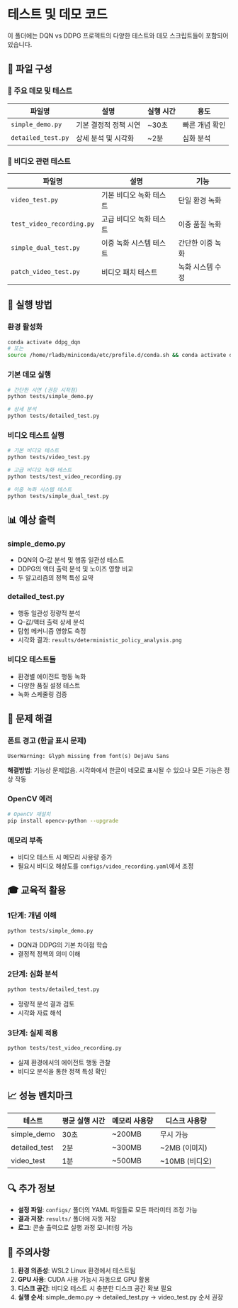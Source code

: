 # 테스트 및 데모 코드

이 폴더에는 DQN vs DDPG 프로젝트의 다양한 테스트와 데모 스크립트들이 포함되어 있습니다.

## 📁 파일 구성

### 🎯 주요 데모 및 테스트

| 파일명 | 설명 | 실행 시간 | 용도 |
|--------|------|-----------|------|
| `simple_demo.py` | 기본 결정적 정책 시연 | ~30초 | 빠른 개념 확인 |
| `detailed_test.py` | 상세 분석 및 시각화 | ~2분 | 심화 분석 |

### 🎥 비디오 관련 테스트

| 파일명 | 설명 | 기능 |
|--------|------|------|
| `video_test.py` | 기본 비디오 녹화 테스트 | 단일 환경 녹화 |
| `test_video_recording.py` | 고급 비디오 녹화 테스트 | 이중 품질 녹화 |
| `simple_dual_test.py` | 이중 녹화 시스템 테스트 | 간단한 이중 녹화 |
| `patch_video_test.py` | 비디오 패치 테스트 | 녹화 시스템 수정 |

## 🚀 실행 방법

### 환경 활성화
```bash
conda activate ddpg_dqn
# 또는
source /home/rladb/miniconda/etc/profile.d/conda.sh && conda activate ddpg_dqn
```

### 기본 데모 실행
```bash
# 간단한 시연 (권장 시작점)
python tests/simple_demo.py

# 상세 분석
python tests/detailed_test.py
```

### 비디오 테스트 실행
```bash
# 기본 비디오 테스트
python tests/video_test.py

# 고급 비디오 녹화 테스트
python tests/test_video_recording.py

# 이중 녹화 시스템 테스트
python tests/simple_dual_test.py
```

## 📊 예상 출력

### simple_demo.py
- DQN의 Q-값 분석 및 행동 일관성 테스트
- DDPG의 액터 출력 분석 및 노이즈 영향 비교
- 두 알고리즘의 정책 특성 요약

### detailed_test.py
- 행동 일관성 정량적 분석
- Q-값/액터 출력 상세 분석
- 탐험 메커니즘 영향도 측정
- 시각화 결과: `results/deterministic_policy_analysis.png`

### 비디오 테스트들
- 환경별 에이전트 행동 녹화
- 다양한 품질 설정 테스트
- 녹화 스케줄링 검증

## 🔧 문제 해결

### 폰트 경고 (한글 표시 문제)
```
UserWarning: Glyph missing from font(s) DejaVu Sans
```
**해결방법**: 기능상 문제없음. 시각화에서 한글이 네모로 표시될 수 있으나 모든 기능은 정상 작동

### OpenCV 에러
```bash
# OpenCV 재설치
pip install opencv-python --upgrade
```

### 메모리 부족
- 비디오 테스트 시 메모리 사용량 증가
- 필요시 비디오 해상도를 `configs/video_recording.yaml`에서 조정

## 🎓 교육적 활용

### 1단계: 개념 이해
```bash
python tests/simple_demo.py
```
- DQN과 DDPG의 기본 차이점 학습
- 결정적 정책의 의미 이해

### 2단계: 심화 분석
```bash
python tests/detailed_test.py
```
- 정량적 분석 결과 검토
- 시각화 자료 해석

### 3단계: 실제 적용
```bash
python tests/test_video_recording.py
```
- 실제 환경에서의 에이전트 행동 관찰
- 비디오 분석을 통한 정책 특성 확인

## 📈 성능 벤치마크

| 테스트 | 평균 실행 시간 | 메모리 사용량 | 디스크 사용량 |
|--------|----------------|---------------|---------------|
| simple_demo | 30초 | ~200MB | 무시 가능 |
| detailed_test | 2분 | ~300MB | ~2MB (이미지) |
| video_test | 1분 | ~500MB | ~10MB (비디오) |

## 🔍 추가 정보

- **설정 파일**: `configs/` 폴더의 YAML 파일들로 모든 파라미터 조정 가능
- **결과 저장**: `results/` 폴더에 자동 저장
- **로그**: 콘솔 출력으로 실행 과정 모니터링 가능

## 🚨 주의사항

1. **환경 의존성**: WSL2 Linux 환경에서 테스트됨
2. **GPU 사용**: CUDA 사용 가능시 자동으로 GPU 활용
3. **디스크 공간**: 비디오 테스트 시 충분한 디스크 공간 확보 필요
4. **실행 순서**: simple_demo.py → detailed_test.py → video_test.py 순서 권장